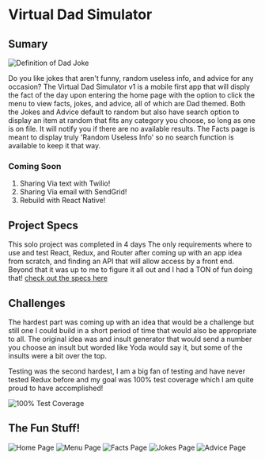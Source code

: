 # Virtual Dad Simulator

## Sumary

![Definition of Dad Joke](https://github.com/Nathan-Froeh/Dad-Simulator/blob/master/src/images/dad-joke-definition.png)

Do you like jokes that aren't funny, random useless info, and advice for any occasion?
The Virtual Dad Simulator v1 is a mobile first app that will disply the fact of the day upon entering the home page with the option to click the menu to view facts, jokes, and advice, all of which are Dad themed.
Both the Jokes and Advice default to random but also have search option to display an item at random that fits any category you choose, so long as one is on file. It will notify you if there are no available results.
The Facts page is meant to display truly 'Random Useless Info' so no search function is available to keep it that way.

### Coming Soon
 
1. Sharing Via text with Twilio!
2. Sharing Via email with SendGrid!
3. Rebuild with React Native!

## Project Specs

This solo project was completed in 4 days
The only requirements where to use and test React, Redux, and Router after coming up with an app idea from scratch, and finding an API that will allow access by a front end.
Beyond that it was up to me to figure it all out and I had a TON of fun doing that!
[check out the specs here](https://frontend.turing.io/projects/binary-challenge.html)

## Challenges

The hardest part was coming up with an idea that would be a challenge but still one I could build in a short period of time that would also be appropriate to all. The original idea was and insult generator that would send a number you choose an insult but worded like Yoda would say it, but some of the insults were a bit over the top.

Testing was the second hardest, I am a big fan of testing and have never tested Redux before and my goal was 100% test coverage which I am quite proud to have accomplished!

![100% Test Coverage](https://github.com/Nathan-Froeh/Dad-Simulator/blob/master/src/images/100%25-test-coverage.png)

## The Fun Stuff!

![Home Page](https://github.com/Nathan-Froeh/Dad-Simulator/blob/master/src/images/home-page.png)
![Menu Page](https://github.com/Nathan-Froeh/Dad-Simulator/blob/master/src/images/menu-page.png)
![Facts Page](https://github.com/Nathan-Froeh/Dad-Simulator/blob/master/src/images/random-fact.png)
![Jokes Page](https://github.com/Nathan-Froeh/Dad-Simulator/blob/master/src/images/random-joke.png)
![Advice Page](https://github.com/Nathan-Froeh/Dad-Simulator/blob/master/src/images/life-advice.png)
